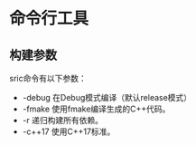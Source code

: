 

# 命令行工具

## 构建参数

sric命令有以下参数：
  * -debug 在Debug模式编译（默认release模式）
  * -fmake 使用fmake编译生成的C++代码。
  * -r 递归构建所有依赖。
  * -c++17 使用C++17标准。